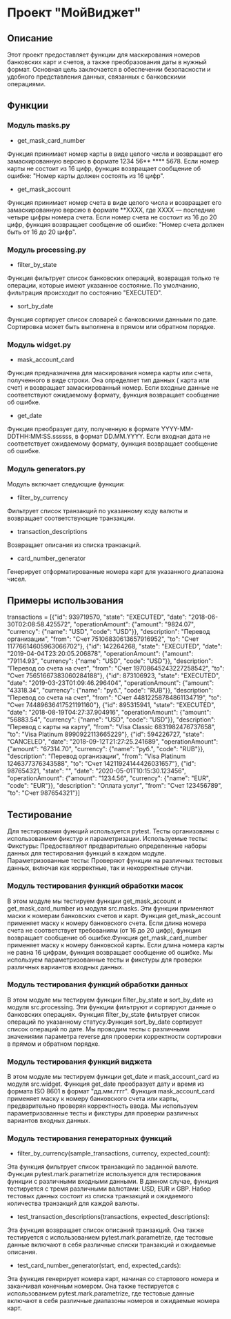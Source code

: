# Проект "МойВиджет"

## Описание

Этот проект предоставляет функции для маскирования номеров банковских карт и счетов, а также преобразования даты в
нужный формат. Основная цель заключается в обеспечении безопасности и удобного представления данных, связанных с
банковскими операциями.

## Функции

### Модуль masks.py

- get_mask_card_number

Функция принимает номер карты в виде целого числа и возвращает его замаскированную версию в формате 1234 56** **** 5678.
Если номер карты не состоит из 16 цифр, функция возвращает сообщение об ошибке: "Номер карты должен состоять из 16
цифр".

- get_mask_account

Функция принимает номер счета в виде целого числа и возвращает его замаскированную версию в формате **XXXX, где XXXX —
последние четыре цифры номера счета. Если номер счета не состоит из 16 до 20 цифр, функция возвращает сообщение об
ошибке: "Номер счета должен быть от 16 до 20 цифр".

### Модуль processing.py

- filter_by_state

Функция фильтрует список банковских операций, возвращая только те операции, которые имеют указанное состояние. По
умолчанию, фильтрация происходит по состоянию "EXECUTED".

- sort_by_date

Функция сортирует список словарей с банковскими данными по дате. Сортировка может быть выполнена в прямом или обратном
порядке.

### Модуль widget.py

- mask_account_card

Функция предназначена для маскирования номера карты или счета, полученного в виде строки. Она определяет тип данных (
карта или счет) и возвращает замаскированный номер. Если входные данные не соответствуют ожидаемому формату, функция
возвращает сообщение об ошибке.

- get_date

Функция преобразует дату, полученную в формате YYYY-MM-DDTHH:MM:SS.ssssss, в формат DD.MM.YYYY. Если входная дата не
соответствует ожидаемому формату, функция возвращает сообщение об ошибке.

### Модуль generators.py

Модуль включает следующие функции:

- filter_by_currency

Фильтрует список транзакций по указанному коду валюты и возвращает соответствующие транзакции.

- transaction_descriptions

Возвращает описания из списка транзакций.

- card_number_generator

Генерирует отформатированные номера карт для указанного диапазона чисел.

## Примеры использования

transactions = [{"id": 939719570, "state": "EXECUTED", "date": "2018-06-30T02:08:58.425572",
"operationAmount": {"amount": "9824.07", "currency": {"name": "USD", "code": "USD"}},
"description": "Перевод организации", "from": "Счет 75106830613657916952",
"to": "Счет 11776614605963066702"},
{"id": 142264268, "state": "EXECUTED", "date": "2019-04-04T23:20:05.206878",
"operationAmount": {"amount": "79114.93", "currency": {"name": "USD", "code": "USD"}},
"description": "Перевод со счета на счет", "from": "Счет 19708645243227258542",
"to": "Счет 75651667383060284188"},
{"id": 873106923, "state": "EXECUTED", "date": "2019-03-23T01:09:46.296404",
"operationAmount": {"amount": "43318.34", "currency": {"name": "руб.", "code": "RUB"}},
"description": "Перевод со счета на счет", "from": "Счет 44812258784861134719",
"to": "Счет 74489636417521191160"},
{"id": 895315941, "state": "EXECUTED", "date": "2018-08-19T04:27:37.904916",
"operationAmount": {"amount": "56883.54", "currency": {"name": "USD", "code": "USD"}},
"description": "Перевод с карты на карту", "from": "Visa Classic 6831982476737658",
"to": "Visa Platinum 8990922113665229"},
{"id": 594226727, "state": "CANCELED", "date": "2018-09-12T21:27:25.241689",
"operationAmount": {"amount": "67314.70", "currency": {"name": "руб.", "code": "RUB"}},
"description": "Перевод организации", "from": "Visa Platinum 1246377376343588",
"to": "Счет 14211924144426031657"},
{"id": 987654321, "state": "", "date": "2020-05-01T10:15:30.123456",
"operationAmount": {"amount": "1234.56", "currency": {"name": "EUR", "code": "EUR"}},
"description": "Оплата услуг",
"from": "Счет 123456789", "to": "Счет 987654321"}]

## Тестирование

Для тестирования функций используется pytest. Тесты организованы с использованием фикстур и параметризации.
Используемые тесты:
Фикстуры: Предоставляют предварительно определенные наборы данных для тестирования функций в каждом модуле.
Параметризованные тесты: Проверяют функции на различных тестовых данных, включая как корректные, так и некорректные
случаи.

### Модуль тестирования функций обработки масок

В этом модуле мы тестируем функции get_mask_account и get_mask_card_number из модуля src.masks. Эти функции применяют
маски к номерам банковских счетов и карт. Функция get_mask_account применяет маску к номеру банковского счета. Если
длина номера счета не соответствует требованиям (от 16 до 20 цифр), функция возвращает сообщение об ошибке.Функция
get_mask_card_number применяет маску к номеру банковской карты. Если длина номера карты не равна 16 цифрам, функция
возвращает сообщение об ошибке. Мы используем параметризованные тесты и фикстуры для проверки различных вариантов
входных
данных.

### Модуль тестирования функций обработки данных

В этом модуле мы тестируем функции filter_by_state и sort_by_date из модуля src.processing. Эти функции фильтруют и
сортируют данные о банковских операциях. Функция filter_by_state фильтрует список операций по указанному статусу.Функция
sort_by_date сортирует список операций по дате. Мы проводим тесты с различными значениями параметра reverse для проверки
корректности сортировки в прямом и обратном порядке.

### Модуль тестирования функций виджета

В этом модуле мы тестируем функции get_date и mask_account_card из модуля src.widget. Функция get_date преобразует дату и
время из формата ISO 8601 в формат "дд.мм.гггг". Функция mask_account_card применяет маску к номеру банковского счета или
карты, предварительно проверяя корректность ввода. Мы используем параметризованные тесты и фикстуры для проверки
различных вариантов входных данных.

### Модуль тестирования генераторных функций

- filter_by_currency(sample_transactions, currency, expected_count):

Эта функция фильтрует список транзакций по заданной валюте. Функция pytest.mark.parametrize используется для
тестирования функции с различными входными данными. В данном случае, функция тестируется с тремя различными валютами:
USD, EUR и GBP. Набор тестовых данных состоит из списка транзакций и ожидаемого количества транзакций для каждой валюты.

- test_transaction_descriptions(transactions, expected_descriptions):

Эта функция возвращает список описаний транзакций. Она также тестируется с использованием pytest.mark.parametrize, где
тестовые данные включают в себя различные списки транзакций и ожидаемые описания.

- test_card_number_generator(start, end, expected_cards):

Эта функция генерирует номера карт, начиная со стартового номера и заканчивая конечным номером. Она также тестируется с
использованием pytest.mark.parametrize, где тестовые данные включают в себя различные диапазоны номеров и ожидаемые
номера карт.

